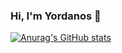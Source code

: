 ### Hi, I'm Yordanos 👋
[![Anurag's GitHub stats](https://github-readme-stats.vercel.app/api?username=yordi68)](https://github.com/anuraghazra/github-readme-stats)
<!--
**yordi68/yordi68** is a ✨ _special_ ✨ repository because its `README.md` (this file) appears on your GitHub profile.

Here are some ideas to get you started:

- 🔭 I’m currently working on ...
- 🌱 I’m currently learning ...
- 👯 I’m looking to collaborate on ...
- 🤔 I’m looking for help with ...
- 💬 Ask me about ...
- 📫 How to reach me: ...
- 😄 Pronouns: ...
- ⚡ Fun fact: ...
-->
